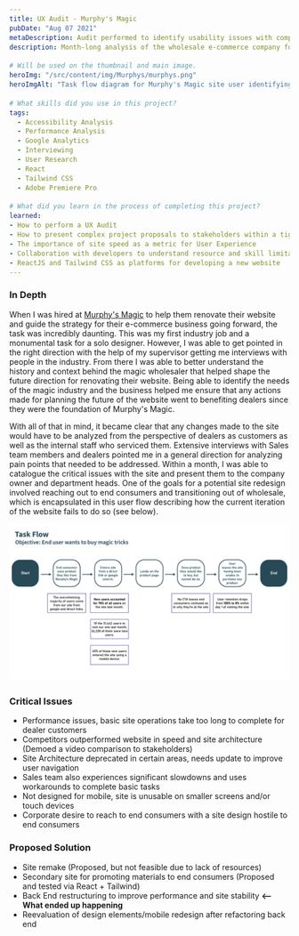 ```yaml
---
title: UX Audit - Murphy's Magic
pubDate: "Aug 07 2021"
metaDescription: Audit performed to identify usability issues with company site and propose fixes
description: Month-long analysis of the wholesale e-commerce company for identification of UX problems, as well as potential user demographics for a site redesign and methods to fix website issues.

# Will be used on the thumbnail and main image.
heroImg: "/src/content/img/Murphys/murphys.png"
heroImgAlt: "Task flow diagram for Murphy's Magic site user identifying pain points"

# What skills did you use in this project?
tags:
  - Accessibility Analysis
  - Performance Analysis
  - Google Analytics
  - Interviewing
  - User Research
  - React
  - Tailwind CSS
  - Adobe Premiere Pro

# What did you learn in the process of completing this project?
learned:
- How to perform a UX Audit
- How to present complex project proposals to stakeholders within a tight deadline, including the company owner
- The importance of site speed as a metric for User Experience
- Collaboration with developers to understand resource and skill limitations within a project proposal
- ReactJS and Tailwind CSS as platforms for developing a new website
---
```


### In Depth

When I was hired at [Murphy's Magic](https://www.murphysmagic.com/) to help them renovate their website and guide the strategy for their e-commerce business going forward, the task was incredibly daunting. This was my first industry job and a monumental task for a solo designer. However, I was able to get pointed in the right direction with the help of my supervisor getting me interviews with people in the industry. From there I was able to better understand the history and context behind the magic wholesaler that helped shape the future direction for renovating their website. Being able to identify the needs of the magic industry and the business helped me ensure that any actions made for planning the future of the website went to benefiting dealers since they were the foundation of Murphy's Magic.

With all of that in mind, it became clear that any changes made to the site would have to be analyzed from the perspective of dealers as customers as well as the internal staff who serviced them. Extensive interviews with Sales team members and dealers pointed me in a general direction for analyzing pain points that needed to be addressed. Within a month, I was able to catalogue the critical issues with the site and present them to the company owner and department heads. One of the goals for a potential site redesign involved reaching out to end consumers and transitioning out of wholesale, which is encapsulated in this user flow describing how the current iteration of the website fails to do so (see below).

![User flow diagram showing a 92% drop off in customers upon visiting product page due to lack of Call to Action on the page](/src/content/img/Murphys/task-flow.png)

### Critical Issues

- Performance issues, basic site operations take too long to complete for dealer customers 
- Competitors outperformed website in speed and site architecture (Demoed a video comparison to stakeholders)
- Site Architecture deprecated in certain areas, needs update to improve user navigation
- Sales team also experiences significant slowdowns and uses workarounds to complete basic tasks
- Not designed for mobile, site is unusable on smaller screens and/or touch devices
- Corporate desire to reach to end consumers with a site design hostile to end consumers

### Proposed Solution

- Site remake (Proposed, but not feasible due to lack of resources)
- Secondary site for promoting materials to end consumers (Proposed and tested via React + Tailwind)
- Back End restructuring to improve performance and site stability **⟵ What ended up happening**
- Reevaluation of design elements/mobile redesign after refactoring back end
